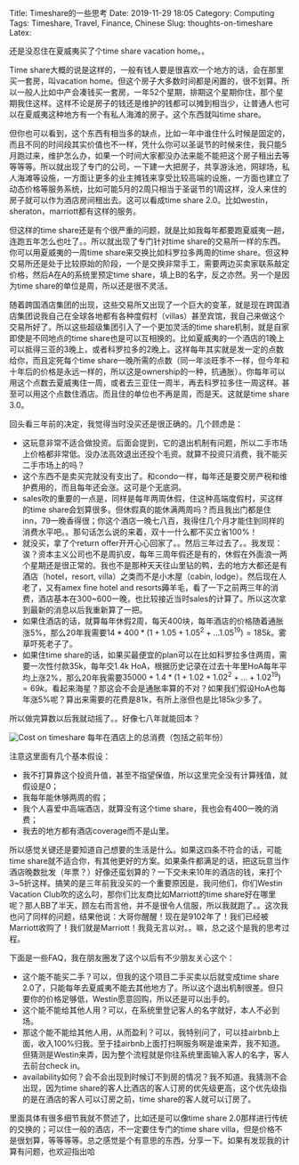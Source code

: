 Title: Timeshare的一些思考
Date: 2019-11-29 18:05
Category: Computing
Tags: Timeshare, Travel, Finance, Chinese
Slug: thoughts-on-timeshare
Latex:

还是没忍住在夏威夷买了个time share vacation home。。

Time share大概的说是这样的，一般有钱人要是很喜欢一个地方的话，会在那里买一套房，叫vacation home。但这个房子大多数时间都是闲置的，很不划算。所以一般人比如中产会凑钱买一套房，一年52个星期，排期这个星期你住，那个星期我住这样。这样不论是房子的钱还是维护的钱都可以摊到相当少，让普通人也可以在夏威夷这种地方有一个有私人海滩的房子。这个东西就叫time share。

但你也可以看到，这个东西有相当多的缺点，比如一年中谁住什么时候是固定的，而且不同的时间段其实价值也不一样，凭什么你可以圣诞节的时候来住，我只能5月跑过来，维护怎么办，如果一个时间大家都没办法来能不能把这个房子租出去等等等等。所以就出现了专门的公司，一下建一大把房子，共享游泳池，网球场，私人海滩等设施，一方面让更多的业主摊钱来享受比较高端的设施，一方面也建立了动态价格等服务系统，比如可能5月的2周只相当于圣诞节的1周这样，没人来住的房子就可以作为酒店房间租出去。这可以看成time share 2.0。比如westin，sheraton，marriott都有这样的服务。

但这样的time share还是有个很严重的问题，就是比如我每年都要跑夏威夷一趟，连跑五年怎么也吐了。。所以就出现了专门针对time share的交易所一样的东西。你可以用夏威夷的一周time share来交换比如科罗拉多两周的time share。但这种交易所还是处于比较原始的阶段，一个是交换非常手工，需要两边买卖家联系敲定价格，然后A在A的系统里预定time share，填上B的名字，反之亦然。另一个是因为time share的单位是周，所以还是很不灵活。

随着跨国酒店集团的出现，这些交易所又出现了一个巨大的变革，就是现在跨国酒店集团说我自己在全球各地都有各种度假村（villas）甚至宾馆，我自己来做这个交易所好了。所以这些超级集团引入了一个更加灵活的time share机制，就是自家即使是不同地点的time share也是可以互相换的。比如夏威夷的一个酒店的1晚上可以抵得三亚的3晚上，或者科罗拉多的2晚上。这样每年其实就是发一定的点数给你，而且定死每个time share一晚所需的点数（同一年淡旺季不一样，但今年和十年后的价格是永远一样的，所以这是ownership的一种，抗通胀）。你每年可以用这个点数去夏威夷住一周，或者去三亚住一周半，再去科罗拉多住一周这样。甚至可以用这个点数住酒店。而且住的单位也不再是周，而是天。这就是time share 3.0。

回头看三年前的决定，我觉得当时没买还是很正确的。几个顾虑是：

* 这玩意非常不适合做投资。后面会提到，它的退出机制有问题，所以二手市场上价格都非常低。没办法高效退出还投个毛资。就算不投资只消费，我不能买二手市场上的吗？
* 这个东西不是卖买完就没有支出了。和condo一样，每年还是要交房产税和维护费用的，而且每年还会涨。这可是个无底洞。
* sales吹的重要的一点是，同样是每年两周休假，住这种高端度假村，买这样的time share会划算很多。但休假真的能休满两周吗？而且我出门都是住inn，79一晚香得很；你这个酒店一晚七八百，我得住几个月才能住到同样的消费水平吧。。那句话怎么说的来着，双十一什么都不买立省100%！
* 就没买，拿了个return offer开开心心回家了。。然后三年过去了。。我发现：诶？资本主义公司也不是周扒皮，每年三周年假还是有的，休假在外面浪一两个星期还是很正常的。我也不是那种天天往山里钻的鸭，去的地方大都还是有酒店（hotel，resort, villa）之类而不是小木屋（cabin, lodge）。然后现在人老了，又有amex fine hotel and resorts薅羊毛，看了一下之前两三年的消费，酒店基本在300~600一晚，也比较接近当时sales的计算了。所以这次拿到最新的消息以后我重新算了一把。
* 如果住酒店的话，就算每年休假2周，每天400块，每年酒店的价格随着通胀涨5%，那么20年我需要$14*400*(1+1.05+1.05^2+...1.05^{19})=185k$。雾草吓死老子了。
* 如果住time share的话，如果买最便宜的plan可以在比如科罗拉多住两周，需要一次性付款35k，每年交1.4k HoA，根据历史记录在过去十年里HoA每年平均上涨2%，那么20年我需要$35000+1.4*(1+1.02+1.02^2+...+1.02^{19})=69k$。看起来海星？那这会不会是通胀率算的不对？如果我们假设HoA也每年涨5%呢？算出来需要的花费是81k，有所上涨但也是比185k少多了。

所以做完算数以后我就动摇了。。好像七八年就能回本？

![Cost on timeshare](/images/TimeshareCost.png)
每年在酒店上的总消费（包括之前年份）

注意这里面有几个基本假设：

* 我不打算靠这个投资升值，甚至不指望保值，所以这里完全没有计算残值，就假设是0；
* 我每年能休够两周的假；
* 我个人喜爱中高端酒店，就算没有这个time share，我也会有400一晚的消费；
* 我去的地方都有酒店coverage而不是山里。

所以感觉关键还是要知道自己想要的生活是什么。如果这四条不符合的话，可能time share就不适合你，有其他更好的方案。如果条件都满足的话，把这玩意当作酒店晚数批发（年票？）好像还蛮划算的？一下交未来10年的酒店的钱，来打个3~5折这样。搞笑的是三年前我没买的一个重要原因是，我问他们，你们Westin Vacation Club吹的这么叼，那你们比友商比如Marriott的time share好在哪里呢？那人BB了半天，顾左右而言他，并不是很令人信服，所以我就跑了。。这次我也问了同样的问题，结果他说：大哥你醒醒！现在是9102年了！我们已经被Marriott收购了！我们就是Marriott！我竟无言以对。。嘛，总之这个是我的思考过程。

下面是一些FAQ，我在朋友圈发了这个以后有不少朋友关心这个：

* 这个能不能买二手？可以，但我的这个项目二手买卖以后就变成time share 2.0了，只能每年去夏威夷不能去其他地方了。所以这个退出机制很差。但只要你的价格足够低，Westin愿意回购，所以还是可以出手的。
* 这个能不能给其他人用？可以，在系统里登记客人的名字就好，本人不必到场。
* 那这个能不能给其他人用，从而盈利？可以，我特别问了，可以挂airbnb上面，收入100%归我。至于挂airbnb上面打扫啊服务啊是谁来弄，我不知道。但猜测是Westin来弄，因为整个流程就是你往系统里面输入客人的名字，客人去前台check in。
* availability如何？会不会出现到时候订不到房的情况？我不知道。我猜测不会出现，因为time share的客人比酒店的客人订房的优先级更高，这个优先级指的是在酒店的客人可以订房之前，time share的客人就可以订房了。

里面具体有很多细节我就不赘述了，比如还是可以像time share 2.0那样进行传统的交换的；可以住一般的酒店，不一定要住专门的time share villa，但是价格不是很划算，等等等等。总之感觉是个有意思的东西，分享一下。如果有发现我的计算有问题，也欢迎指出哈